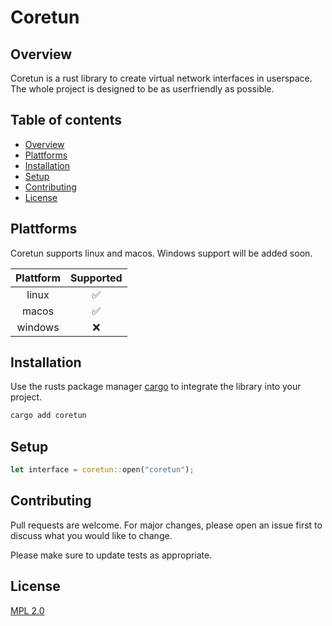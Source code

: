 # Coretun


## Overview

Coretun is a rust library to create virtual network interfaces in userspace. The whole project is designed to be as userfriendly as possible.

## Table of contents
* [Overview](#overview)
* [Plattforms](#plattforms)
* [Installation](#installation)
* [Setup](#setup)
* [Contributing](#contributing)
* [License](#license)

## Plattforms

Coretun supports linux and macos. Windows support will be added soon.

| Plattform     | Supported |
| :-----------: | :-------: |
| linux         | ✅        |
| macos         | ✅        |
| windows       | ❌        |


## Installation

Use the rusts package manager [cargo](https://crates.io) to integrate the library into your project.

```bash
cargo add coretun
```




## Setup

```rust
let interface = coretun::open("coretun");
```




## Contributing

Pull requests are welcome. For major changes, please open an issue first
to discuss what you would like to change.

Please make sure to update tests as appropriate.





## License

[MPL 2.0](https://www.mozilla.org/en-US/MPL/2.0/)
